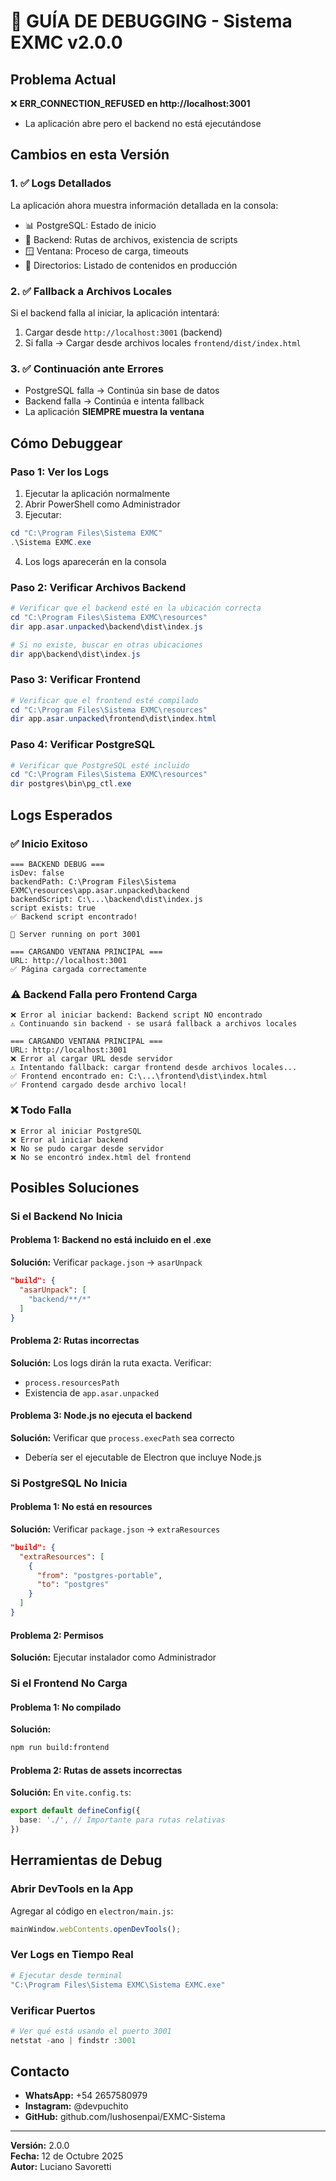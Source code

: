 # 🐛 GUÍA DE DEBUGGING - Sistema EXMC v2.0.0

## Problema Actual
❌ **ERR_CONNECTION_REFUSED en http://localhost:3001**
- La aplicación abre pero el backend no está ejecutándose

## Cambios en esta Versión

### 1. ✅ Logs Detallados
La aplicación ahora muestra información detallada en la consola:
- 📊 PostgreSQL: Estado de inicio
- 🚀 Backend: Rutas de archivos, existencia de scripts
- 🪟 Ventana: Proceso de carga, timeouts
- 📁 Directorios: Listado de contenidos en producción

### 2. ✅ Fallback a Archivos Locales
Si el backend falla al iniciar, la aplicación intentará:
1. Cargar desde `http://localhost:3001` (backend)
2. Si falla → Cargar desde archivos locales `frontend/dist/index.html`

### 3. ✅ Continuación ante Errores
- PostgreSQL falla → Continúa sin base de datos
- Backend falla → Continúa e intenta fallback
- La aplicación **SIEMPRE muestra la ventana**

## Cómo Debuggear

### Paso 1: Ver los Logs
1. Ejecutar la aplicación normalmente
2. Abrir PowerShell como Administrador
3. Ejecutar:
```powershell
cd "C:\Program Files\Sistema EXMC"
.\Sistema EXMC.exe
```
4. Los logs aparecerán en la consola

### Paso 2: Verificar Archivos Backend
```powershell
# Verificar que el backend esté en la ubicación correcta
cd "C:\Program Files\Sistema EXMC\resources"
dir app.asar.unpacked\backend\dist\index.js

# Si no existe, buscar en otras ubicaciones
dir app\backend\dist\index.js
```

### Paso 3: Verificar Frontend
```powershell
# Verificar que el frontend esté compilado
cd "C:\Program Files\Sistema EXMC\resources"
dir app.asar.unpacked\frontend\dist\index.html
```

### Paso 4: Verificar PostgreSQL
```powershell
# Verificar que PostgreSQL esté incluido
cd "C:\Program Files\Sistema EXMC\resources"
dir postgres\bin\pg_ctl.exe
```

## Logs Esperados

### ✅ Inicio Exitoso
```
=== BACKEND DEBUG ===
isDev: false
backendPath: C:\Program Files\Sistema EXMC\resources\app.asar.unpacked\backend
backendScript: C:\...\backend\dist\index.js
script exists: true
✅ Backend script encontrado!

🚀 Server running on port 3001

=== CARGANDO VENTANA PRINCIPAL ===
URL: http://localhost:3001
✅ Página cargada correctamente
```

### ⚠️ Backend Falla pero Frontend Carga
```
❌ Error al iniciar backend: Backend script NO encontrado
⚠️ Continuando sin backend - se usará fallback a archivos locales

=== CARGANDO VENTANA PRINCIPAL ===
URL: http://localhost:3001
❌ Error al cargar URL desde servidor
⚠️ Intentando fallback: cargar frontend desde archivos locales...
✅ Frontend encontrado en: C:\...\frontend\dist\index.html
✅ Frontend cargado desde archivo local!
```

### ❌ Todo Falla
```
❌ Error al iniciar PostgreSQL
❌ Error al iniciar backend
❌ No se pudo cargar desde servidor
❌ No se encontró index.html del frontend
```

## Posibles Soluciones

### Si el Backend No Inicia

#### Problema 1: Backend no está incluido en el .exe
**Solución:** Verificar `package.json` → `asarUnpack`
```json
"build": {
  "asarUnpack": [
    "backend/**/*"
  ]
}
```

#### Problema 2: Rutas incorrectas
**Solución:** Los logs dirán la ruta exacta. Verificar:
- `process.resourcesPath`
- Existencia de `app.asar.unpacked`

#### Problema 3: Node.js no ejecuta el backend
**Solución:** Verificar que `process.execPath` sea correcto
- Debería ser el ejecutable de Electron que incluye Node.js

### Si PostgreSQL No Inicia

#### Problema 1: No está en resources
**Solución:** Verificar `package.json` → `extraResources`
```json
"build": {
  "extraResources": [
    {
      "from": "postgres-portable",
      "to": "postgres"
    }
  ]
}
```

#### Problema 2: Permisos
**Solución:** Ejecutar instalador como Administrador

### Si el Frontend No Carga

#### Problema 1: No compilado
**Solución:** 
```bash
npm run build:frontend
```

#### Problema 2: Rutas de assets incorrectas
**Solución:** En `vite.config.ts`:
```typescript
export default defineConfig({
  base: './', // Importante para rutas relativas
})
```

## Herramientas de Debug

### Abrir DevTools en la App
Agregar al código en `electron/main.js`:
```javascript
mainWindow.webContents.openDevTools();
```

### Ver Logs en Tiempo Real
```powershell
# Ejecutar desde terminal
"C:\Program Files\Sistema EXMC\Sistema EXMC.exe"
```

### Verificar Puertos
```powershell
# Ver qué está usando el puerto 3001
netstat -ano | findstr :3001
```

## Contacto
- **WhatsApp:** +54 2657580979
- **Instagram:** @devpuchito
- **GitHub:** github.com/lushosenpai/EXMC-Sistema

---

**Versión:** 2.0.0  
**Fecha:** 12 de Octubre 2025  
**Autor:** Luciano Savoretti
